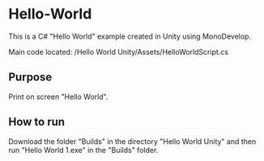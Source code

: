 Hello-World
===========

This is a C# "Hello World" example created in Unity using MonoDevelop.

Main code located: /Hello World Unity/Assets/HelloWorldScript.cs


Purpose
-------

Print on screen "Hello World".



How to run
----------

Download the folder "Builds" in the directory "Hello World Unity" and then run "Hello World 1.exe" in the "Builds" folder.


